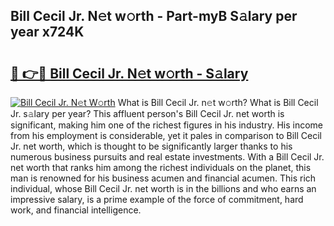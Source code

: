 ## Bill Cecil Jr. N𝚎t w𝚘rth - Part-myB S𝚊lary per year x724K

# <h2><a href="http://gc3cya.nevu.top/?p=Bill+Cecil+Jr.">🔗 👉🔴 Bill Cecil Jr. N𝚎t w𝚘rth - S𝚊lary</a></h2>

[![Bill Cecil Jr. N𝚎t W𝚘rth](https://i.imgur.com/Oavwk0R.jpeg)](http://gc3cya.nevu.top/?p=Bill+Cecil+Jr.)
What is Bill Cecil Jr. n𝚎t w𝚘rth? What is Bill Cecil Jr. s𝚊lary per year?
This affluent person's Bill Cecil Jr. net worth is significant, making him one of the richest figures in his industry. His income from his employment is considerable, yet it pales in comparison to Bill Cecil Jr. net worth, which is thought to be significantly larger thanks to his numerous business pursuits and real estate investments. With a Bill Cecil Jr. net worth that ranks him among the richest individuals on the planet, this man is renowned for his business acumen and financial acumen. This rich individual, whose Bill Cecil Jr. net worth is in the billions and who earns an impressive salary, is a prime example of the force of commitment, hard work, and financial intelligence.
